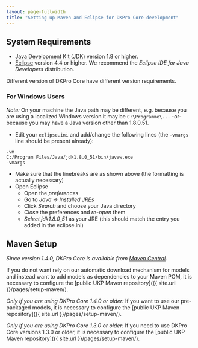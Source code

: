```yaml
---
layout: page-fullwidth
title: "Setting up Maven and Eclipse for DKPro Core development"
---
```


## System Requirements

* [Java Development Kit (JDK)](http://www.oracle.com/technetwork/java/javase/downloads/index.html) version 1.8 or higher.
* [Eclipse][ECLIPSE] version 4.4 or higher. We recommend the _Eclipse IDE for Java Developers_ distribution.

Different version of DKPro Core have different version requirements.

### For Windows Users

*Note:* On your machine the Java path may be different, e.g. because you are using a localized Windows version it may be `C:\Programme\...` -or- because you may have a Java version other than 1.8.0.51.

* Edit your `eclipse.ini` and add/change the following lines (the `-vmargs` line should be present already):

~~~
-vm
C:/Program Files/Java/jdk1.8.0_51/bin/javaw.exe
-vmargs
~~~

  * Make sure that the linebreaks are as shown above (the formatting is actually necessary)
* Open Eclipse
  * Open the *preferences*
  * Go to *Java -> Installed JREs*
  * Click *Search* and choose your Java directory
  * *Close* the preferences and *re-open* them
  * *Select* _jdk1.8.0_51_ as your JRE (this should match the entry you added in the eclipse.ini)

## Maven Setup

*Since version 1.4.0, DKPro Core is available from [Maven Central][MAVEN_CENTRAL].* 

If you do not want rely on our automatic download mechanism for models and instead want to add models as dependencies to your Maven POM, it is necessary to configure the [public UKP Maven repository]({{ site.url }}/pages/setup-maven/).

*Only if you are using DKPro Core 1.4.0 or older:* If you want to use our pre-packaged models, it is necessary to configure the [public UKP Maven repository]({{ site.url }}/pages/setup-maven/).

*Only if you are using DKPro Core 1.3.0 or older:* If you need to use DKPro Core versions 1.3.0 or older, it is necessary to configure the [public UKP Maven repository]({{ site.url }}/pages/setup-maven/).

[ECLIPSE]: http://eclipse.org/
[MAVEN_CENTRAL]: http://search.maven.org/#search%7Cga%7C1%7Cde.tudarmstadt.ukp.dkpro
[M2E]: http://m2eclipse.sonatype.org/